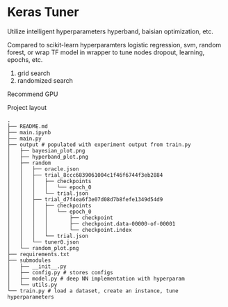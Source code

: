# Keras Tuner

Utilize intelligent hyperparameters hyperband, baisian optimization, etc.

Compared to scikit-learn hyperparamters
logistic regression, svm, random forest, or wrap TF model in wrapper to tune nodes
dropout, learning, epochs, etc.
1. grid search
1. randomized search

Recommend GPU

Project layout

```angular2html
.
├── README.md
├── main.ipynb
├── main.py
├── output # populated with experiment output from train.py
│   ├── bayesian_plot.png
│   ├── hyperband_plot.png
│   ├── random
│   │   ├── oracle.json
│   │   ├── trial_8ccc6839061004c1f46f6744f3eb2884
│   │   │   ├── checkpoints
│   │   │   │   └── epoch_0
│   │   │   └── trial.json
│   │   ├── trial_d7f4ea6f3e07d08d7b8fefe1349d54d9
│   │   │   ├── checkpoints
│   │   │   │   └── epoch_0
│   │   │   │       ├── checkpoint
│   │   │   │       ├── checkpoint.data-00000-of-00001
│   │   │   │       └── checkpoint.index
│   │   │   └── trial.json
│   │   └── tuner0.json
│   └── random_plot.png
├── requirements.txt
├── submodules
│   ├── __init__.py
│   ├── config.py # stores configs
│   ├── model.py # deep NN implementation with hyperparam
│   └── utils.py
└── train.py # load a dataset, create an instance, tune hyperparameters

```